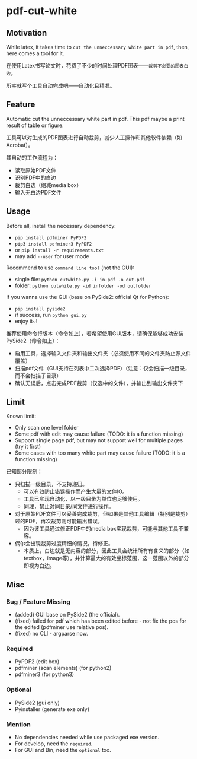 # pdf-cut-white

## Motivation
While latex, it takes time to `cut the unneccessary white part in pdf`, then, here comes a tool for it.

在使用Latex书写论文时，花费了不少的时间处理PDF图表——`裁剪不必要的图表白边`。

所幸就写个工具自动完成吧——自动化且精准。

## Feature
Automatic cut the unneccessary white part in pdf.
This pdf maybe a print result of table or figure.

工具可以对生成的PDF图表进行自动裁剪，减少人工操作和其他软件依赖（如Acrobat）。  

其自动的工作流程为：
* 读取原始PDF文件
* 识别PDF中的白边
* 裁剪白边（缩减media box）
* 输入无白边PDF文件

## Usage
Before all, install the necessary dependency:
* `pip install pdfminer PyPDF2`
* `pip3 install pdfminer3 PyPDF2`
* or `pip install -r requirements.txt`
* may add `--user` for user mode

Recommend to use `command line tool` (not the GUI):
* single file: `python cutwhite.py -i in.pdf -o out.pdf`
* folder: `python cutwhite.py -id infolder -od outfolder`

If you wanna use the GUI (base on PySide2: official Qt for Python):
* `pip install pyside2`
* if success, run `python gui.py`
* enjoy it~!

推荐使用命令行版本（命令如上），若希望使用GUI版本，请确保能够成功安装PySide2（命令如上）：
* 启用工具，选择输入文件夹和输出文件夹（必须使用不同的文件夹防止源文件覆盖）
* 扫描pdf文件（GUI支持在列表中二次选择PDF）（注意：仅会扫描一级目录，而不会扫描子目录）
* 确认无误后，点击完成PDF裁剪（仅选中的文件），并输出到输出文件夹下

## Limit
Known limit:
* Only scan one level folder
* Some pdf with edit may cause failure (TODO: it is a function missing)
* Support single page pdf, but may not support well for multiple pages (try it first)
* Some cases with too many white part may cause failure (TODO: it is a function missing)

已知部分限制：
* 只扫描一级目录，不支持递归。
    * 可以有效防止错误操作而产生大量的文件IO。
    * 工具已实现自动化，以一级目录为单位也足够使用。
    * 同理，禁止对同目录/同文件进行操作。
* 对于原始PDF文件可以妥善完成裁剪，但如果是其他工具编辑（特别是裁剪）过的PDF，再次裁剪则可能输出错误。
    * 因为该工具通过修正PDF中的media box实现裁剪，可能与其他工具不兼容。
* 偶尔会出现裁剪过度精细的情况，待修正。
    * 本质上，白边就是无内容的部分，因此工具会统计所有有含义的部分（如textbox，image等），并计算最大的有效坐标范围，这一范围以外的部分即视为白边。

## Misc
### Bug / Feature Missing
* (added) GUI base on PySide2 (the official).
* (fixed) failed for pdf which has been edited before - not fix the pos for the edited (pdfminer use relative pos).
* (fixed) no CLI - argparse now.

### Required
* PyPDF2 (edit box)
* pdfminer (scan elements) (for python2)
* pdfminer3 (for python3)

### Optional
* PySide2 (gui only)
* Pyinstaller (generate exe only)

### Mention
* No dependencies needed while use packaged exe version.
* For develop, need the `required`.
* For GUI and Bin, need the `optional` too.